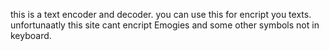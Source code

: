 this is a text encoder and decoder.
you can use this for encript you texts.
unfortunaatly this site cant encript Emogies and some other symbols not in keyboard.
